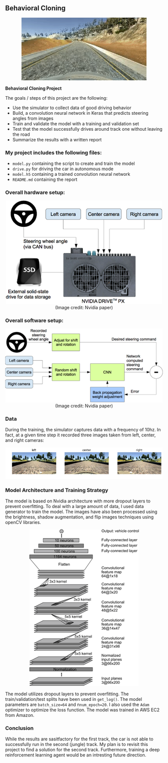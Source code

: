 ## **Behavioral Cloning** 

<p align="center">
<img width="400" src="https://github.com/AliBaheri/BehavioralCloning_April2018/blob/master/video.gif"/>


**Behavioral Cloning Project**

The goals / steps of this project are the following:
* Use the simulator to collect data of good driving behavior
* Build, a convolution neural network in Keras that predicts steering angles from images
* Train and validate the model with a training and validation set
* Test that the model successfully drives around track one without leaving the road
* Summarize the results with a written report

### My project includes the following files:
* `model.py` containing the script to create and train the model
* `drive.py` for driving the car in autonomous mode
* `model.h5` containing a trained convolution neural network 
* `README.md` containing the report


### Overall hardware setup:

<p align="center">
<img width="500" src= "https://github.com/AliBaheri/P3-Writeup/blob/master/images/overal_hw.png">
(Image credit: Nvidia paper)

### Overall software setup:

<p align="center">
<img width="600" src= "https://github.com/AliBaheri/P3-Writeup/blob/master/images/overal_sw.png">
(Image credit: Nvidia paper)

### Data

During the training, the simulator captures data with a frequency of 10hz. In fact, at a given time step it recorded three images taken from left, center, and right cameras:

<p align="center">
<img width="800" src= "https://github.com/AliBaheri/P3-Writeup/blob/master/images/cameras.png">


### Model Architecture and Training Strategy

The model is based on Nvidia architecture with more dropout layers to prevent overfitting. To deal with a large amount of data, I used data generator to train the model. The images have also been processed using the brightness, shadow augmentation, and flip images techniques using openCV libraries.


<p align="center">
<img width="350" src= "https://github.com/AliBaheri/P3-Writeup/blob/master/images/model.png">

The model utilizes dropout layers to prevent overfitting. The train/validation/test splits have been used in `get_log()`. The model parameters are `batch_size=64` and n`num_epoch=20`. I also used the `Adam` optimizer to optimize the loss function. The model was trained in AWS EC2 from Amazon.

### Conclusion
While the results are sasitfactory for the first track, the car is not able to successfully run in the second (jungle) track. My plan is to revisit this project to find a solution for the second track. Furthermore, training a deep reinforcement learning agent would be an intresting future direction.

